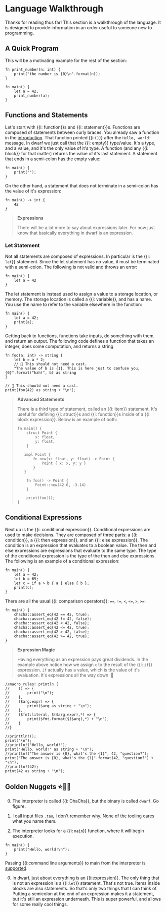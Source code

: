 # Language Walkthrough

Thanks for reading thus far!
This section is a walkthrough of the language.
It is designed to provide information in an order useful to someone new to programming.

## A Quick Program

This will be a motivating example for the rest of the section:

```dwarf
fn print_number(n: int) {
    print("the number is {0}\n".format(n));
}

fn main() {
    let a = 42;
    print_number(a);
}
```

## Functions and Statements

Let's start with {{i: function}}s and {{i: statement}}s.
Functions are composed of statements between curly braces.
You already saw a function in the [introduction](./introduction.md).
That function printed {{i:`()`}} after the `Hello, world!` message.
In dwarf we just call that the {{i: empty}} type/value.
It's a type, and a value, and it's the only value of it's type.
A function (and any {{i: block}} for that matter) returns the value of it's last statement.
A statement that ends in a semi-colon has the empty value:

```dwarf
fn main() {
    print("");
}
```

On the other hand, a statement that does not terminate in a semi-colon has the value of it's expression:

```dwarf
fn main() -> int {
    42
}
```

> **Expressions**
>
> There will be a lot more to say about expressions later.
> For now just know that basically everything in dwarf is an expression.

### Let Statement

Not all statements are composed of expressions.
In particular is the {{i: `let`}} statement.
Since the let statement has no value, it must be terminated with a semi-colon.
The following is not valid and throws an error:

```dwarf
fn main() {
    let a = 42
}
```

The let statement is instead used to assign a value to a storage location, or memory.
The storage location is called a {{i: variable}}, and has a name.
You use the name to refer to the variable elsewhere in the function:

```dwarf
fn main() {
    let a = 42;
    print(a);
}
```

Getting back to functions, functions take inputs, do something with them, and return an output.
The following code defines a function that takes an integer, does some computation, and returns a string.

```dwarf
fn foo(a: int) -> string {
    let b = a * 2;
    // 🚧 This should not need a cast.
    "The value of b is {1}. This is here just to confuse you, {0}".format("hah!", b) as string
}

// 🚧 This should not need a cast.
print(foo(42) as string + "\n");
```


> **Advanced Statements**
>
> There is a third type of statement, called an {{i: item}} statement.
> It's useful for defining {{i: struct}}s and {{i: function}}s inside of a {{i: block expression}}.
> Below is an example of both:
> ```dwarf
> fn main() {
>     struct Point {
>         x: float,
>         y: float,
>     }
>
>    impl Point {
>        fn new(x: float, y: float) -> Point {
>            Point { x: x, y: y }
>        }
>    }
>
>     fn foo() -> Point {
>         Point::new(42.0, -3.14)
>     }
>
>     print(foo());
> }
> ```

## Conditional Expressions

Next up is the {{i: conditional expression}}.
Conditional expressions are used to make decisions.
They are composed of three parts: a {{i: condition}}, a {{i: then expression}}, and an {{i: else expression}}.
The condition is an expression that evaluates to a boolean value.
The then and else expressions are expressions that evaluate to the same type.
The type of the conditional expression is the type of the then and else expressions.
The following is an example of a conditional expression:

```dwarf
fn main() {
    let a = 42;
    let b = 69;
    let c = if a > b { a } else { b };
    print(c);
}
```
There are all the usual {{i: comparison operators}}: `==`, `!=`, `<`, `<=`, `>`, `>=`:

```dwarf
fn main() {
    chacha::assert_eq(42 == 42, true);
    chacha::assert_eq(42 != 42, false);
    chacha::assert_eq(42 < 42, false);
    chacha::assert_eq(42 <= 42, true);
    chacha::assert_eq(42 > 42, false);
    chacha::assert_eq(42 >= 42, true);
}
```

> **Expression Magic**
>
> Having everything as an expression pays great dividends.
> In the example above notice how we assign `c` to the result of the {{i: `if`}} expression.
> `if` actually has a value, which is the value of it's evaluation.
> It's expressions all the way down. 🥁


```dwarf
//macro_rules! println {
//    () => {
//        print("\n");
//    },
//    ($arg:expr) => {
//        print($arg as string + "\n");
//    },
//    ($fmt:literal, $($arg:expr),*) => {
//        print($fmt.format($($arg),*) + "\n");
//    }
//}

//printtln!();
print("\n");
//println!("Hello, world!");
print("Hello, world!" as string + "\n");
//println!("The answer is {0}, what's the {1}", 42, "question?");
print("The answer is {0}, what's the {1}".format(42, "question?") + "\n");
//println!(42);
print(42 as string + "\n");
```
## Golden Nuggets ⭐️🌟✨

0. The interpreter is called {{i: ChaCha}}, but the binary is called `dwarf`.
Go figure.

0. I call input files `.tao`, I don't remember why.
None of the tooling cares what you name them.

0. The interpreter looks for a {{i: `main`}} function, where it will begin execution.
```dwarf
fn main() {
    print("Hello, world!\n");
}
```
Passing {{i:command line arguments}} to main from the interpreter is [supported](./chacha.md#args).

0. In dwarf, just about everything is an {{i:expression}}.
The only thing that is not an expression is a {{i:`let`}} statement.
That's not true.
Items inside blocks are also statements.
So that's only two things that I can think of.
Putting a semicolon at the end of an expression makes it a statement, but it's still an expression underneath.
This is super powerful, and allows for some really cool things.
